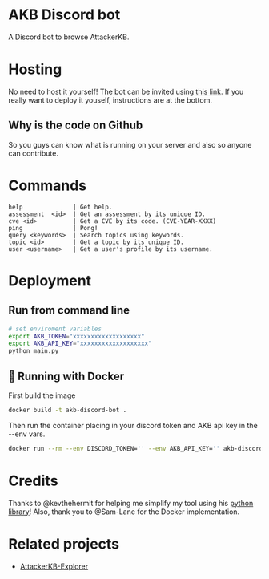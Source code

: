 # AKB Discord bot
A Discord bot to browse AttackerKB.

# Hosting
No need to host it yourself! 
The bot can be invited using [this link](https://discordapp.com/api/oauth2/authorize?client_id=701046523387183165&permissions=117760&scope=bot).
If you really want to deploy it youself, instructions are at the bottom.

## Why is the code on Github
So you guys can know what is running on your server and also so anyone can contribute.


# Commands
```
help              | Get help.
assessment  <id>  | Get an assessment by its unique ID.
cve <id>          | Get a CVE by its code. (CVE-YEAR-XXXX)
ping              | Pong!
query <keywords>  | Search topics using keywords.
topic <id>        | Get a topic by its unique ID.
user <username>   | Get a user's profile by its username.
```

# Deployment
## Run from command line
```bash
# set enviroment variables
export AKB_TOKEN="xxxxxxxxxxxxxxxxxxx"
export AKB_API_KEY="xxxxxxxxxxxxxxxxxxx"
python main.py
```

## 🐳 Running with Docker
First build the image
```bash
docker build -t akb-discord-bot .
```

Then run the container placing in your discord token and AKB api key in the --env vars.
```bash
docker run --rm --env DISCORD_TOKEN='' --env AKB_API_KEY='' akb-discord-bot
```

# Credits
Thanks to @kevthehermit for helping me simplify my tool using his [python library](https://github.com/kevthehermit/attackerkb-api)!
Also, thank you to @Sam-Lane for the Docker implementation.

# Related projects
* [AttackerKB-Explorer](https://github.com/horshark/akb-explorer)
